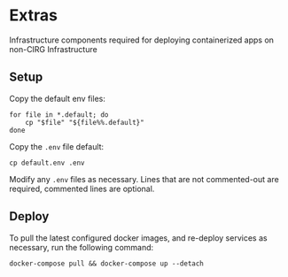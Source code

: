 # Extras
Infrastructure components required for deploying containerized apps on non-CIRG Infrastructure

## Setup
Copy the default env files:

    for file in *.default; do
        cp "$file" "${file%%.default}"
    done

Copy the `.env` file default:

    cp default.env .env

Modify any `.env` files as necessary. Lines that are not commented-out are required, commented lines are optional.

## Deploy
To pull the latest configured docker images, and re-deploy services as necessary, run the following command:

    docker-compose pull && docker-compose up --detach

